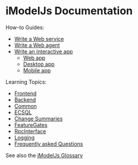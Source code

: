 # iModelJs Documentation

How-to Guides:
* [Write a Web service](./WriteAWebService.md)
* [Write a Web agent](./WriteAWebAgent.md)
* [Write an interactive app](./WriteAnInteractiveApp.md)
  * [Web app](./WriteAnInteractiveWebApp.md)
  * [Desktop app](./WriteAnInteractiveDesktopApp.md)
  * [Mobile app](./WriteAnInteractiveMobileApp.md)

Learning Topics:

* [Frontend](./frontend/index)
* [Backend](./backend/index)
* [Common](./common/index)
* [ECSQL](./ECSQL)
* [Change Summaries](./ChangeSummaries)
* [FeatureGates](./FeatureGates)
* [RpcInterface](./RpcInterface)
* [Logging](./Logging)
* [Frequently asked Questions](./faq)

See also the [iModelJs Glossary](./Glossary)
